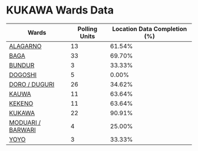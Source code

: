 
# KUKAWA Wards Data

| Wards | Polling Units | Location Data Completion (%) |
| ---- | ----- | ------- |
| [ALAGARNO](./wards/1841-alagarno) | 13 | 61.54% |
| [BAGA](./wards/1842-baga) | 33 | 69.70% |
| [BUNDUR](./wards/1843-bundur) | 3 | 33.33% |
| [DOGOSHI](./wards/1844-dogoshi) | 5 | 0.00% |
| [DORO / DUGURI](./wards/1845-doro-/-duguri) | 26 | 34.62% |
| [KAUWA](./wards/1846-kauwa) | 11 | 63.64% |
| [KEKENO](./wards/1847-kekeno) | 11 | 63.64% |
| [KUKAWA](./wards/1848-kukawa) | 22 | 90.91% |
| [MODUARI / BARWARI](./wards/1849-moduari-/-barwari) | 4 | 25.00% |
| [YOYO](./wards/1850-yoyo) | 3 | 33.33% |




